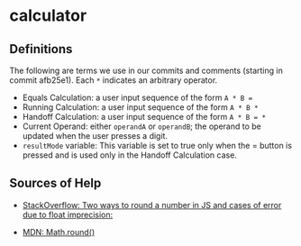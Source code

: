 # calculator

## Definitions
The following are terms we use in our commits and comments (starting in 
commit afb25e1). Each `*` indicates an arbitrary operator. 
* Equals Calculation: a user input sequence of the form `A * B =`
* Running Calculation: a user input sequence of the form `A * B *` 
* Handoff Calculation: a user input sequence of the form `A * B = *` 
* Current Operand: either `operandA` or `operandB`; the operand to be updated
when the user presses a digit. 
* `resultMode` variable: This variable is set to true only when the = button is pressed and is used only in the Handoff Calculation case. 

## Sources of Help
* [StackOverflow: Two ways to round a number in JS and cases of error due to float imprecision:](https://stackoverflow.com/a/12830454/22151685) 

* [MDN: Math.round()](https://developer.mozilla.org/en-US/docs/Web/JavaScript/Reference/Global_Objects/Math/round)